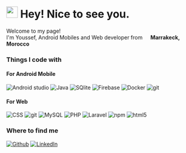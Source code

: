 <h1><img src="https://emojis.slackmojis.com/emojis/images/1531849430/4246/blob-sunglasses.gif?1531849430" width="30"/> Hey! Nice to see you.</h1>


<p>Welcome to my page! </br> I'm Youssef, Android Mobiles and Web developer from <img src="https://cdn-icons-png.flaticon.com/512/197/197551.png" width="13"/> <b>Marrakeck, Morocco</b>
<h3>Things I code with</h3>
<h4>For Android Mobile</h4>
<p>
  <img alt="Android studio" src="https://img.shields.io/badge/-Android-43853d?style=flat-square&logo=android&logoColor=white" />
  <img alt="Java" src="https://img.shields.io/badge/-JAVA-430098?style=flat-square&logo=java&logoColor=white">
  <img alt="SQlite" src="https://img.shields.io/badge/-Sqlite-430098?style=flat-square&logo=sqlite&logoColor=white">
  <img alt="Firebase" src="https://img.shields.io/badge/-Firebase-FB542B?style=flat-square&logo=firebase&logoColor=white">
  <img alt="Docker" src="https://img.shields.io/badge/-Docker-46a2f1?style=flat-square&logo=docker&logoColor=white" />
  <img alt="git" src="https://img.shields.io/badge/-Git-F05032?style=flat-square&logo=git&logoColor=white" />
</p>
<h4>For Web</h4>
<p>
  <img alt="CSS" src="https://img.shields.io/badge/-CSS-8DD6F9?style=flat-square&logo=css&logoColor=white" />
  <img alt="git" src="https://img.shields.io/badge/-Git-F05032?style=flat-square&logo=git&logoColor=white" />
  <img alt="MySQL" src="https://img.shields.io/badge/-MySQL-ea2845?style=flat-square&logo=mysql&logoColor=white" />
  <img alt="PHP" src="https://img.shields.io/badge/-PHP-430098?style=flat-square&logo=php&logoColor=white">
  <img alt="Laravel" src="https://img.shields.io/badge/-Laravel-DD0031?style=flat-square&logo=laravel&logoColor=white" />
  <img alt="npm" src="https://img.shields.io/badge/-NPM-CB3837?style=flat-square&logo=npm&logoColor=white" />
  <img alt="html5" src="https://img.shields.io/badge/-HTML5-E34F26?style=flat-square&logo=html5&logoColor=white" />
</p>
<h3>Where to find me</h3>
<p><a href="https://github.com/Youssef-KechEima" target="_blank"><img alt="Github" src="https://img.shields.io/badge/GitHub-%2312100E.svg?&style=for-the-badge&logo=Github&logoColor=white" /></a></a> <a href="https://www.linkedin.com/in/youssef-ait-wahmane" target="_blank"><img alt="LinkedIn" src="https://img.shields.io/badge/linkedin-%230077B5.svg?&style=for-the-badge&logo=linkedin&logoColor=white" /></a>
</p>
